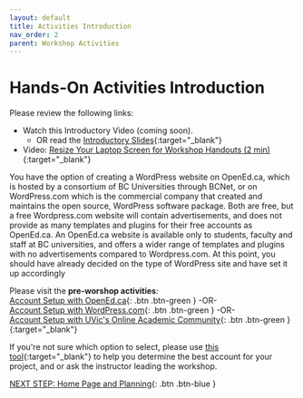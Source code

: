 ```yaml
---
layout: default
title: Activities Introduction
nav_order: 2
parent: Workshop Activities
---
```

# Hands-On Activities Introduction

Please review the following links:

- Watch this Introductory Video (coming soon).
    - OR read the [Introductory Slides](https://goo.gl/kGGQJ3){:target="_blank"} 
- Video: [Resize Your Laptop Screen for Workshop Handouts (2 min)](https://www.youtube.com/watch?v=Igk5hZUfzN0){:target="_blank"}

You have the option of creating a WordPress website on OpenEd.ca, which is hosted by a consortium of BC Universities through BCNet, or on WordPress.com which is the commercial company that created and maintains the open source, WordPress software package. Both are free, but a free Wordpress.com website will contain advertisements, and does not provide as many templates and plugins for their free accounts as OpenEd.ca. An OpenEd.ca website is available only to students, faculty and staff at BC universities, and offers a wider range of templates and plugins with no advertisements compared to Wordpress.com. At this point, you should have already decided on the type of WordPress site and have set it up accordingly 

Please visit the **pre-worshop activities**:<br>
[Account Setup with OpenEd.ca](open-ed-account-setup.html){: .btn .btn-green }
-OR-<br>
[Account Setup with WordPress.com](account-setup-post.html){: .btn .btn-green }
-OR-<br>
[Account Setup with UVic's Online Academic Community](https://onlineacademiccommunity.uvic.ca/wp-login.php){: .btn .btn-green }{:target="_blank"}

If you're not sure which option to select, please use [this tool](https://uviclibraries.github.io/wordpress/wizard/){:target="_blank"} to help you determine the best account for your project, and or ask the instructor leading the workshop.

[NEXT STEP: Home Page and Planning](activity-home-page.html){: .btn .btn-blue }

